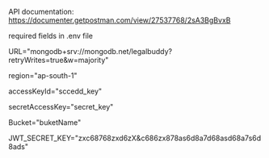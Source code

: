API documentation: https://documenter.getpostman.com/view/27537768/2sA3BgBvxB

required fields in .env file

URL="mongodb+srv://mongodb.net/legalbuddy?retryWrites=true&w=majority"

region="ap-south-1"

accessKeyId="sccedd_key"

secretAccessKey="secret_key"

Bucket="buketName"

JWT_SECRET_KEY="zxc68768zxd6zX&c686zx878as6d8a7d68asd68a7s6d8ads"
